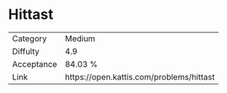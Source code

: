 # Hittast

<table>
    <tr>
        <td>Category</td>
        <td>Medium</td>
    </tr>
    <tr>
        <td>Diffulty</td>
        <td>4.9</td>
    </tr>
    <tr>
        <td>Acceptance</td>
        <td>84.03 %</td>
    </tr>
    <tr>
        <td>Link</td>
        <td>https://open.kattis.com/problems/hittast</td>
    </tr>
</table>